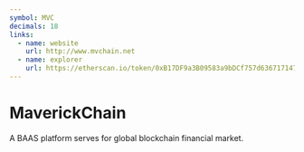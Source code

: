 ```yaml
---
symbol: MVC
decimals: 18
links:
  - name: website
    url: http://www.mvchain.net
  - name: explorer
    url: https://etherscan.io/token/0xB17DF9a3B09583a9bDCf757d6367171476D4D8a3
---
```


# MaverickChain

A BAAS platform serves for global blockchain financial market.
